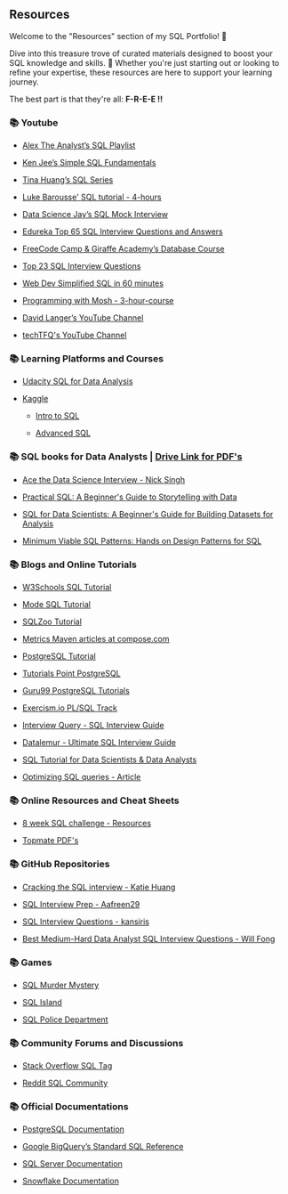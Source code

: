 ## Resources

Welcome to the "Resources" section of my SQL Portfolio! 🎉

Dive into this treasure trove of curated materials designed to boost your SQL knowledge and skills. 🌟 Whether you're just starting out or looking to refine your expertise, these resources are here to support your learning journey. 

The best part is that they're all: **F-R-E-E !!**


### 📚 **Youtube**

- [Alex The Analyst’s SQL Playlist](https://www.youtube.com/channel/UC7cs8q-gJRlGwj4A8OmCmXg/featured)

- [Ken Jee’s Simple SQL Fundamentals](https://www.youtube.com/watch?v=WKXtTo7lqmA)

- [Tina Huang’s SQL Series](https://www.youtube.com/playlist?list=PLVD3APpfd1tuXrXBWAntLx4tNaONro5dA)

- [Luke Barousse' SQL tutorial - 4-hours](https://www.youtube.com/watch?v=7mz73uXD9DA&t=6162s)

- [Data Science Jay’s SQL Mock Interview](https://www.youtube.com/watch?v=LcVz8wSM-AM)

- [Edureka Top 65 SQL Interview Questions and Answers](https://www.youtube.com/watch?v=-WEpWH1NHGU)

- [FreeCode Camp & Giraffe Academy’s Database Course](https://www.youtube.com/watch?v=HXV3zeQKqGY)

- [Top 23 SQL Interview Questions](https://youtu.be/l_dph6Qu4LA)

- [Web Dev Simplified SQL in 60 minutes](https://www.youtube.com/watch?v=p3qvj9hO_Bo)

- [Programming with Mosh - 3-hour-course](https://www.youtube.com/watch?v=7S_tz1z_5bA)

- [David Langer’s YouTube Channel](https://www.youtube.com/@DaveOnData/featured)

- [techTFQ's YouTube Channel](https://www.youtube.com/@techTFQ/featured)



### 📚 **Learning Platforms and Courses**

- [Udacity SQL for Data Analysis](https://www.udacity.com/course/sql-for-data-analysis--ud198)

- [Kaggle](https://www.kaggle.com/) 
    - [Intro to SQL](https://www.kaggle.com/learn/intro-to-sql)

    - [Advanced SQL](https://www.kaggle.com/learn/advanced-sql)


### 📚 **SQL books for Data Analysts** | [Drive Link for PDF's](https://drive.google.com/drive/folders/1aR0dKACtdM4YPJAI9jGPvYJGebN-DACW?usp=sharing)

- [Ace the Data Science Interview - Nick Singh](https://www.amazon.in/Ace-Data-Science-Interview-Questions/dp/0578973839/ref=sr_1_3?crid=21FGFO6GSFUR3&dib=eyJ2IjoiMSJ9.39sOAPE8-XVBh34Yl0aoJy_R6Vq6sjL0XU-sLSpYI5OVcpeM9Y8Uh146s9FmgJw3MGdi8OvpNGj1KbLo6zjY8vGF2Kww35S4I_BS77jEoxK3jNDfcFueMAk-IB_adDTTwRIqf4dpjhqFDhjEqDfJ_2I9qPQURkNz_y-oXTPWNb1LTrNlWTyccWBSMAqpDa81eCd6tlzFFXvyMPNwrCJD7mEf0NT0jqNTFwNG8u1vIYo.tBSx5eH-PE5L8y_h5hCaGUdbFARVzLZE0jxogoV50qY&dib_tag=se&keywords=ace+the+data+science+interview&qid=1718535970&sprefix=ace+the+%2Caps%2C213&sr=8-3)


- [Practical SQL: A Beginner's Guide to Storytelling with Data](https://www.amazon.in/Practical-SQL-2nd-Beginners-Storytelling/dp/1718501064/ref=sr_1_1?crid=2N4NJGL72C9VF&dib=eyJ2IjoiMSJ9.acBdwHpR-Nlx4YNN8QR3bjDr2WSSjYGv2Z5y9dMMn6JSJDScB67akm-qmGiyn5NS-kpV4YkLv0JN5yN8ZgWRpNG-b-UYBIwITEIXmuSPirQWvO9rLsznf1HMNhZdrAoMln1OY3qDN0qt0k4tIbOkREx7i8ALA8z-zIOh_fsY7u5EIx_zco9bMBkdAuW-ngnXG678XEbhF9_7QDG2mpEJ_xSzUEGGklqBEpnyE6XhaL8.s3tC3lev9T6cPs4G8ECMsQtXXSxq0m1JhNlVRwfF1V0&dib_tag=se&keywords=practical+sql+2nd+edition&qid=1718535814&sprefix=practical+sql%2Caps%2C309&sr=8-1)

- [SQL for Data Scientists: A Beginner's Guide for Building Datasets for Analysis](https://www.amazon.in/SQL-Data-Scientists-Beginner%E2%80%B2s-Building/dp/1119669367/ref=sr_1_3?crid=KW2DTEKUPQRO&dib=eyJ2IjoiMSJ9.CJEHs_qbMl_5gQiuAbIYjPbpalY6rzba-TyShT2vS3EUlvHXksNpSIaxkXTbnke9nHbCM2CDDe0adVqAwEocDXtMPWdfJf9TvIe6s8jxnv4u8Dq9pOpRhXo_QilGkGFRS0HSsejtFVusWkKMIBfPAVixTVZBctv4qkFR3fECTVThV94As9za46Eyd0pk8Ko7YjY3EBQPAwpm4gAXUoh6em4Dbl54Z9S3RXikyTwJ7PM.Z3KXsP-veYebuUAaU86XeAsusxJ5tNrvkTXy4z9QpY0&dib_tag=se&keywords=sql+for+data+scientists&qid=1718535852&sprefix=sql+for+da%2Caps%2C207&sr=8-3)

- [Minimum Viable SQL Patterns: Hands on Design Patterns for SQL](https://www.amazon.in/Minimum-Viable-SQL-Patterns-Hands-ebook/dp/B09XTJN4R2/ref=sr_1_1?crid=N22GQ444RJSM&dib=eyJ2IjoiMSJ9.C60dou0NTTeyyO6t9dIYjgb_w1aeWKlIUIAhuxftl1M3ZZyqftVSIBDTa1qpL6ZK.AWnE5n1kv6932lur76Y9BTgBHTJwq-1ZDb5cnBeobQY&dib_tag=se&keywords=minimum+viable+patterns&qid=1718535885&sprefix=minimum+viable+patterns%2Caps%2C228&sr=8-1)



### 📚 **Blogs and Online Tutorials**

- [W3Schools SQL Tutorial](https://www.w3schools.com/sql/)

- [Mode SQL Tutorial](https://mode.com/sql-tutorial/)

- [SQLZoo Tutorial](https://sqlzoo.net/)

- [Metrics Maven articles at compose.com](https://www.compose.com/articles/search/?s=metric%20maven)

- [PostgreSQL Tutorial](https://www.postgresqltutorial.com/)

- [Tutorials Point PostgreSQL](https://www.tutorialspoint.com/postgresql/)

- [Guru99 PostgreSQL Tutorials](https://www.guru99.com/postgresql-tutorial.html)

- [Exercism.io PL/SQL Track](https://exercism.io/tracks/plsql)

- [Interview Query - SQL Interview Guide](https://www.interviewquery.com/blog-sql-interview-questions/)

- [Datalemur - Ultimate SQL Interview Guide](https://datalemur.com/blog/sql-interview-guide)

- [SQL Tutorial for Data Scientists & Data Analysts](https://datalemur.com/sql-tutorial)

- [Optimizing SQL queries - Article](https://www.thoughtspot.com/data-trends/data-modeling/optimizing-sql-queries)


### 📚 **Online Resources and Cheat Sheets**
   - [8 week SQL challenge - Resources](https://8weeksqlchallenge.com/resources/)

   - [Topmate PDF's](https://topmate.io/buydoc-success/864764?booking=8868edc9-58fd-4f35-8e15-90f03b558421)

### 📚 **GitHub Repositories**

- [Cracking the SQL interview - Katie Huang](https://github.com/katiehuangx/CrackingTheSQLInterview)

- [SQL Interview Prep - Aafreen29](https://github.com/Aafreen29/SQL-Interview-Prep-Question/tree/master)

- [SQL Interview Questions - kansiris](https://github.com/kansiris/SQL-interview-questions)

- [Best Medium-Hard Data Analyst SQL Interview Questions - Will Fong](https://gist.github.com/will-fong/a1d3710a7ebdc9764a600d8e83a6a978)


### 📚 **Games**


- [SQL Murder Mystery](https://mystery.knightlab.com/?utm_source=ActiveCampaign&utm_medium=email&utm_content=%F0%9F%8E%AE%20%206%20stats%2Fdesign%2FSQL%20games&utm_campaign=Evergreen%2022%3A%20Game%20On%20%286%20Stats%2FUX%20Design%2FSQL%20Games%29)

- [SQL Island](https://sql-island.informatik.uni-kl.de/)

- [SQL Police Department](https://sqlpd.com/)



### 📚 **Community Forums and Discussions**
   - [Stack Overflow SQL Tag](https://stackoverflow.com/questions/tagged/sql)

   - [Reddit SQL Community](https://www.reddit.com/r/SQL/)


### 📚 **Official Documentations**


- [PostgreSQL Documentation](https://www.postgresql.org/docs/13/index.html)

- [Google BigQuery’s Standard SQL Reference](https://cloud.google.com/bigquery/docs/reference)

- [SQL Server Documentation](https://docs.microsoft.com/en-us/sql/sql-server/?view=sql-server-ver15)

- [Snowflake Documentation](https://docs.snowflake.com/en/)
